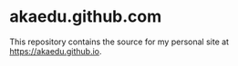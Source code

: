 akaedu.github.com
==============

This repository contains the source for my personal site at
<https://akaedu.github.io>.
